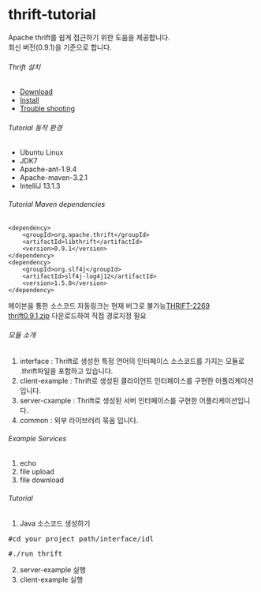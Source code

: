 thrift-tutorial
===============

Apache thrift를 쉽게 접근하기 위한 도움을 제공합니다.<br/>
최신 버전(0.9.1)을 기준으로 합니다.

###### Thrift 설치
- [Download](http://thrift.apache.org/download)
- [Install](http://thrift.apache.org/docs/BuildingFromSource)
- [Trouble shooting](https://docs.google.com/document/d/1vQoibvBzBvCakKxjr_0y9SDKfbG74X_uJtBKVVbNHJ4/edit?usp=sharing)

###### Tutorial 동작 환경
- Ubuntu Linux
- JDK7
- Apache-ant-1.9.4
- Apache-maven-3.2.1
- IntelliJ 13.1.3

###### Tutorial Maven dependencies
    <dependency>
        <groupId>org.apache.thrift</groupId>
        <artifactId>libthrift</artifactId>
        <version>0.9.1</version>
    </dependency>
    <dependency>
        <groupId>org.slf4j</groupId>
        <artifactId>slf4j-log4j12</artifactId>
        <version>1.5.8</version>
    </dependency>
    
메이븐을 통한 소스코드 자동링크는 현재 버그로 불가능[THRIFT-2269](https://issues.apache.org/jira/browse/THRIFT-2269)<br />
[thrift0.9.1.zip](https://drive.google.com/file/d/0B_EygGt1wSEcTXpsY2wtSWoxRW8/edit?usp=sharing) 다운로드하여 직접 경로지정 필요

###### 모듈 소개
1. interface : Thrift로 생성한 특정 언어의 인터페이스 소스코드를 가지는 모듈로 .thrift파일을 포함하고 있습니다. 
2. client-example : Thrift로 생성된 클라이언트 인터페이스를 구현한 어플리케이션입니다.
3. server-cxample : Thrift로 생성된 서버 인터페이스를 구현한 어플리케이션입니다.
4. common : 외부 라이브러리 묶음 입니다.

###### Example Services
1. echo
2. file upload
3. file download

###### Tutorial
1. Java 소스코드 생성하기
<pre>#cd your project path/interface/idl</pre>
<pre>#./run_thrift</pre>
2. server-example 실행
3. client-example 실행